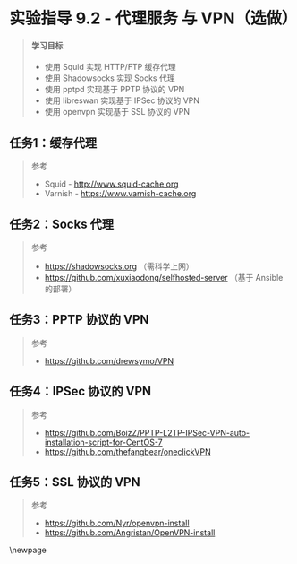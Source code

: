 # 实验指导 9.2 - 代理服务 与 VPN（选做）

>#### 学习目标
> * 使用 Squid 实现 HTTP/FTP 缓存代理
> * 使用 Shadowsocks 实现 Socks 代理
> * 使用 pptpd 实现基于 PPTP 协议的 VPN
> * 使用 libreswan 实现基于 IPSec 协议的 VPN
> * 使用 openvpn 实现基于 SSL 协议的 VPN


## 任务1：缓存代理

>参考
>* Squid - http://www.squid-cache.org
>* Varnish - https://www.varnish-cache.org

## 任务2：Socks 代理

>参考
>* https://shadowsocks.org （需科学上网）
>* https://github.com/xuxiaodong/selfhosted-server （基于 Ansible 的部署）

## 任务3：PPTP 协议的 VPN

>参考
>* https://github.com/drewsymo/VPN

## 任务4：IPSec 协议的 VPN

> 参考 
>* https://github.com/BoizZ/PPTP-L2TP-IPSec-VPN-auto-installation-script-for-CentOS-7
>* https://github.com/thefangbear/oneclickVPN

## 任务5：SSL 协议的 VPN

>参考
>* https://github.com/Nyr/openvpn-install
>* https://github.com/Angristan/OpenVPN-install

\newpage
